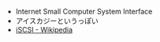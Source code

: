 - Internet Small Computer System Interface
- アイスカジーというっぽい
- [iSCSI - Wikipedia](https://ja.wikipedia.org/wiki/ISCSI)